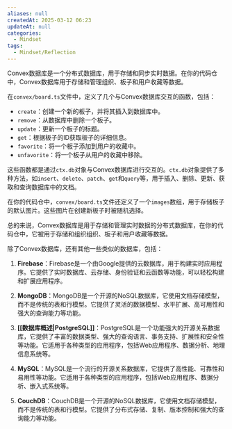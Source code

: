 ```yaml
---
aliases: null
createdAt: 2025-03-12 06:23
updateAt: null
categories:
  - Mindset
tags:
  - Mindset/Reflection
---
```


Convex数据库是一个分布式数据库，用于存储和同步实时数据。在你的代码仓中，Convex数据库用于存储和管理组织、板子和用户收藏等数据。

在`convex/board.ts`文件中，定义了几个与Convex数据库交互的函数，包括：

- `create`：创建一个新的板子，并将其插入到数据库中。
- `remove`：从数据库中删除一个板子。
- `update`：更新一个板子的标题。
- `get`：根据板子的ID获取板子的详细信息。
- `favorite`：将一个板子添加到用户的收藏中。
- `unfavorite`：将一个板子从用户的收藏中移除。

这些函数都是通过`ctx.db`对象与Convex数据库进行交互的。`ctx.db`对象提供了多种方法，如`insert`、`delete`、`patch`、`get`和`query`等，用于插入、删除、更新、获取和查询数据库中的文档。

在你的代码仓中，`convex/board.ts`文件还定义了一个`images`数组，用于存储板子的默认图片。这些图片在创建新板子时被随机选择。

总的来说，Convex数据库是用于存储和管理实时数据的分布式数据库，在你的代码仓中，它被用于存储和组织组织、板子和用户收藏等数据。

除了Convex数据库，还有其他一些类似的数据库，包括：

1. **Firebase**：Firebase是一个由Google提供的云数据库，用于构建实时应用程序。它提供了实时数据库、云存储、身份验证和云函数等功能，可以轻松构建和扩展应用程序。

2. **MongoDB**：MongoDB是一个开源的NoSQL数据库，它使用文档存储模型，而不是传统的表和行模型。它提供了灵活的数据模型、水平扩展、高可用性和强大的查询能力等功能。

3. **[[数据库概述|PostgreSQL]]**：PostgreSQL是一个功能强大的开源关系数据库，它提供了丰富的数据类型、强大的查询语言、事务支持、扩展性和安全性等功能。它适用于各种类型的应用程序，包括Web应用程序、数据分析、地理信息系统等。

4. **MySQL**：MySQL是一个流行的开源关系数据库，它提供了高性能、可靠性和易用性等功能。它适用于各种类型的应用程序，包括Web应用程序、数据分析、嵌入式系统等。

5. **CouchDB**：CouchDB是一个开源的NoSQL数据库，它使用文档存储模型，而不是传统的表和行模型。它提供了分布式存储、复制、版本控制和强大的查询能力等功能。
